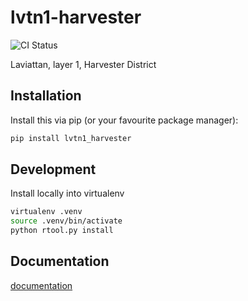# lvtn1-harvester

<p align="center">

![CI Status](https://github.com/adsabs/lvtn1-harvester/actions/workflows/ci.yml/badge.svg)

  <!--
  <a href="https://codecov.io/gh/adsabs/lvtn1_harvester">
    <img src="https://img.shields.io/codecov/c/github/adsabs/lvtn1_harvester.svg?logo=codecov&logoColor=fff&style=flat-square" alt="Test coverage percentage">
  </a>
  //-->
</p>

Laviattan, layer 1, Harvester District

## Installation

Install this via pip (or your favourite package manager):

```bash
pip install lvtn1_harvester
```

## Development

Install locally into virtualenv

```bash
virtualenv .venv
source .venv/bin/activate
python rtool.py install
```

## Documentation

[documentation](https://lvtn1_harvester.readthedocs.io)
